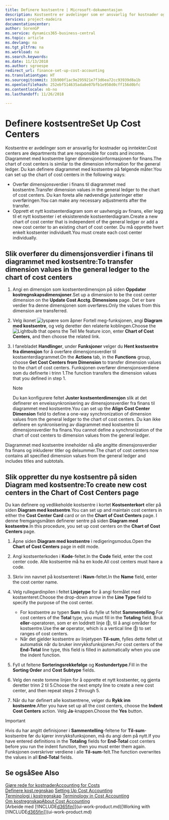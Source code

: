 ```yaml
---
title: Definere kostsentre | Microsoft-dokumentasjon
description: Kostsentre er avdelinger som er ansvarlig for kostnader og inntekter. Diagrammet med kostsentre ligner dimensjonsinformasjonen for finans.
services: project-madeira
documentationcenter: 
author: SorenGP
ms.service: dynamics365-business-central
ms.topic: article
ms.devlang: na
ms.tgt_pltfrm: na
ms.workload: na
ms.search.keywords: 
ms.date: 11/13/2018
ms.author: sgroespe
redirect_url: finance-set-up-cost-accounting
ms.translationtype: HT
ms.sourcegitcommit: 33b900f1ac9e295921e7f3d6ea72cc93939d8a1b
ms.openlocfilehash: 252ebf514635ada8e07bfb1e950d0cff156d0bfc
ms.contentlocale: nb-no
ms.lasthandoff: 11/26/2018

---
```

# <a name="set-up-cost-centers"></a><span data-ttu-id="c8804-104">Definere kostsentre</span><span class="sxs-lookup"><span data-stu-id="c8804-104">Set Up Cost Centers</span></span>
<span data-ttu-id="c8804-105">Kostsentre er avdelinger som er ansvarlig for kostnader og inntekter.</span><span class="sxs-lookup"><span data-stu-id="c8804-105">Cost centers are departments that are responsible for costs and income.</span></span> <span data-ttu-id="c8804-106">Diagrammet med kostsentre ligner dimensjonsinformasjonen for finans.</span><span class="sxs-lookup"><span data-stu-id="c8804-106">The chart of cost centers is similar to the dimension information for the general ledger.</span></span> <span data-ttu-id="c8804-107">Du kan definere diagrammet med kostsentre på følgende måter:</span><span class="sxs-lookup"><span data-stu-id="c8804-107">You can set up the chart of cost centers in the following ways:</span></span>  

-   <span data-ttu-id="c8804-108">Overfør dimensjonsverdier i finans til diagrammet med kostsentre.</span><span class="sxs-lookup"><span data-stu-id="c8804-108">Transfer dimension values in the general ledger to the chart of cost centers.</span></span> <span data-ttu-id="c8804-109">Du kan foreta alle nødvendige justeringer etter overføringen.</span><span class="sxs-lookup"><span data-stu-id="c8804-109">You can make any necessary adjustments after the transfer.</span></span>  
-   <span data-ttu-id="c8804-110">Opprett et nytt kostsenterdiagram som er uavhengig av finans, eller legg til et nytt kostsenter i et eksisterende kostsenterdiagram.</span><span class="sxs-lookup"><span data-stu-id="c8804-110">Create a new chart of cost center that is independent of the general ledger or add a new cost center to an existing chart of cost center.</span></span> <span data-ttu-id="c8804-111">Du må opprette hvert enkelt kostsenter individuelt.</span><span class="sxs-lookup"><span data-stu-id="c8804-111">You must create each cost center individually.</span></span>  

## <a name="to-transfer-dimension-values-in-the-general-ledger-to-the-chart-of-cost-centers"></a><span data-ttu-id="c8804-112">Slik overfører du dimensjonsverdier i finans til diagrammet med kostsentre:</span><span class="sxs-lookup"><span data-stu-id="c8804-112">To transfer dimension values in the general ledger to the chart of cost centers</span></span>  
1.  <span data-ttu-id="c8804-113">Angi en dimensjon som kostsenterdimensjon på siden **Oppdater kostregnskapsdimensjoner**.</span><span class="sxs-lookup"><span data-stu-id="c8804-113">Set up a dimension to be the cost center dimension on the **Update Cost Acctg. Dimensions** page.</span></span> <span data-ttu-id="c8804-114">Det er bare verdier fra denne dimensjonen som overføres.</span><span class="sxs-lookup"><span data-stu-id="c8804-114">Only the values from this dimension are transferred.</span></span>  
2.  <span data-ttu-id="c8804-115">Velg ikonet ![lyspære som åpner Fortell meg-funksjonen](media/ui-search/search_small.png "Fortell hva du vil gjøre"), angi **Diagram med kostsentre**, og velg deretter den relaterte koblingen.</span><span class="sxs-lookup"><span data-stu-id="c8804-115">Choose the ![Lightbulb that opens the Tell Me feature](media/ui-search/search_small.png "Tell me what you want to do") icon, enter **Chart of Cost Centers**, and then choose the related link.</span></span>  
3.  <span data-ttu-id="c8804-116">I fanebladet **Handlinger**, under **Funksjoner** velger du **Hent kostsentre fra dimensjon** for å overføre dimensjonsverdier til kostsenterdiagrammet.</span><span class="sxs-lookup"><span data-stu-id="c8804-116">On the **Actions** tab, in the **Functions** group, choose **Get Cost Centers from Dimension** to transfer dimension values to the chart of cost centers.</span></span> <span data-ttu-id="c8804-117">Funksjonen overfører dimensjonsverdiene som du definerte i trinn 1.</span><span class="sxs-lookup"><span data-stu-id="c8804-117">The function transfers the dimension values that you defined in step 1.</span></span>  

    > [!NOTE]  
    >  <span data-ttu-id="c8804-118">Du kan konfigurere feltet **Juster kostsenterdimensjon** slik at det definerer en enveissynkronisering av dimensjonsverdier fra finans til diagrammet med kostsentre.</span><span class="sxs-lookup"><span data-stu-id="c8804-118">You can set up the **Align Cost Center Dimension**  field to define a one-way synchronization of dimension values from the general ledger to the chart of cost centers.</span></span> <span data-ttu-id="c8804-119">Du kan ikke definere en synkronisering av diagrammet med kostsentre til dimensjonsverdier fra finans.</span><span class="sxs-lookup"><span data-stu-id="c8804-119">You cannot define a synchronization of the chart of cost centers to dimension values from the general ledger.</span></span>  

<span data-ttu-id="c8804-120">Diagrammet med kostsentre inneholder nå alle angitte dimensjonsverdier fra finans og inkluderer titler og delsummer.</span><span class="sxs-lookup"><span data-stu-id="c8804-120">The chart of cost centers now contains all specified dimension values from the general ledger and includes titles and subtotals.</span></span>  

## <a name="to-create-new-cost-centers-in-the-chart-of-cost-centers-page"></a><span data-ttu-id="c8804-121">Slik oppretter du nye kostsentre på siden Diagram med kostsentre:</span><span class="sxs-lookup"><span data-stu-id="c8804-121">To create new cost centers in the Chart of Cost Centers page</span></span>  
<span data-ttu-id="c8804-122">Du kan definere og vedlikeholde kostsentre i kortet **Kostsenterkort** eller på siden **Diagram med kostsentre**.</span><span class="sxs-lookup"><span data-stu-id="c8804-122">You can set up and maintain cost centers in either the **Cost Center Card** card or on the **Chart of Cost Centers** page.</span></span> <span data-ttu-id="c8804-123">I denne fremgangsmåten definerer sentre på siden **Diagram med kostsentre**.</span><span class="sxs-lookup"><span data-stu-id="c8804-123">In this procedure, you set up cost centers on the **Chart of Cost Centers** page.</span></span>  

1. <span data-ttu-id="c8804-124">Åpne siden **Diagram med kostsentre** i redigeringsmodus.</span><span class="sxs-lookup"><span data-stu-id="c8804-124">Open the **Chart of Cost Centers** page in edit mode.</span></span>  
2. <span data-ttu-id="c8804-125">Angi kostsenterkoden i **Kode**-feltet.</span><span class="sxs-lookup"><span data-stu-id="c8804-125">In the **Code** field, enter the cost center code.</span></span> <span data-ttu-id="c8804-126">Alle kostsentre må ha en kode.</span><span class="sxs-lookup"><span data-stu-id="c8804-126">All cost centers must have a code.</span></span>  
3. <span data-ttu-id="c8804-127">Skriv inn navnet på kostsenteret i **Navn**-feltet.</span><span class="sxs-lookup"><span data-stu-id="c8804-127">In the **Name** field, enter the cost center name.</span></span>  
4. <span data-ttu-id="c8804-128">Velg rullegardinpilen i feltet **Linjetype** for å angi formålet med kostsenteret.</span><span class="sxs-lookup"><span data-stu-id="c8804-128">Choose the drop-down arrow in the **Line Type** field to specify the purpose of the cost center.</span></span>  

    - <span data-ttu-id="c8804-129">For kostsentre av typen **Sum** må du fylle ut feltet **Sammentelling**.</span><span class="sxs-lookup"><span data-stu-id="c8804-129">For cost centers of the **Total** type, you must fill in the **Totaling** field.</span></span> <span data-ttu-id="c8804-130">Bruk **eller**-operatoren, som er en loddrett linje (**&#124;**), til å angi områder for kostsentre.</span><span class="sxs-lookup"><span data-stu-id="c8804-130">Use the **or** operator, which is a vertical line (**&#124;**) to set ranges of cost centers.</span></span>  
    - <span data-ttu-id="c8804-131">Når det gjelder kostsentre av linjetypen **Til-sum**, fylles dette feltet ut automatisk når du bruker innrykksfunksjonen.</span><span class="sxs-lookup"><span data-stu-id="c8804-131">For cost centers of the **End-Total** line type, this field is filled in automatically when you use the indent function.</span></span>  
5.  <span data-ttu-id="c8804-132">Fyll ut feltene **Sorteringsrekkefølge** og **Kostundertype**.</span><span class="sxs-lookup"><span data-stu-id="c8804-132">Fill in the **Sorting Order** and **Cost Subtype** fields.</span></span>  
6.  <span data-ttu-id="c8804-133">Velg den neste tomme linjen for å opprette et nytt kostsenter, og gjenta deretter trinn 2 til 5.</span><span class="sxs-lookup"><span data-stu-id="c8804-133">Choose the next empty line to create a new cost center, and then repeat steps 2 through 5.</span></span>  
7.  <span data-ttu-id="c8804-134">Når du har definert alle kostsentrene, velger du **Rykk inn kostsentre**.</span><span class="sxs-lookup"><span data-stu-id="c8804-134">After you have set up all the cost centers, choose the **Indent Cost Centers** action.</span></span> <span data-ttu-id="c8804-135">Velg **Ja**-knappen.</span><span class="sxs-lookup"><span data-stu-id="c8804-135">Choose the **Yes** button.</span></span>  

> [!IMPORTANT]  
>  <span data-ttu-id="c8804-136">Hvis du har angitt definisjoner i **Sammentelling**-feltene for **Til-sum**-kostsentre før du kjører innrykksfunksjonen, må du angi dem på nytt.</span><span class="sxs-lookup"><span data-stu-id="c8804-136">If you have entered definitions in the **Totaling** fields for **End-Total** cost centers before you run the indent function, then you must enter them again.</span></span> <span data-ttu-id="c8804-137">Funksjonen overskriver verdiene i alle **Til-sum**-felt.</span><span class="sxs-lookup"><span data-stu-id="c8804-137">The function overwrites the values in all **End-Total** fields.</span></span>  

## <a name="see-also"></a><span data-ttu-id="c8804-138">Se også</span><span class="sxs-lookup"><span data-stu-id="c8804-138">See Also</span></span>  
[<span data-ttu-id="c8804-139">Gjøre rede for kostnader</span><span class="sxs-lookup"><span data-stu-id="c8804-139">Accounting for Costs</span></span>](finance-manage-cost-accounting.md)  
<span data-ttu-id="c8804-140">[Definere kost.regnskap](finance-set-up-cost-accounting.md) </span><span class="sxs-lookup"><span data-stu-id="c8804-140">[Setting Up Cost Accounting](finance-set-up-cost-accounting.md) </span></span>  
<span data-ttu-id="c8804-141">[Terminologi i kostregnskap](finance-terminology-in-cost-accounting.md) </span><span class="sxs-lookup"><span data-stu-id="c8804-141">[Terminology in Cost Accounting](finance-terminology-in-cost-accounting.md) </span></span>  
[<span data-ttu-id="c8804-142">Om kostregnskap</span><span class="sxs-lookup"><span data-stu-id="c8804-142">About Cost Accounting</span></span>](finance-about-cost-accounting.md)  
<span data-ttu-id="c8804-143">[Arbeide med [!INCLUDE[d365fin](includes/d365fin_md.md)]](ui-work-product.md)</span><span class="sxs-lookup"><span data-stu-id="c8804-143">[Working with [!INCLUDE[d365fin](includes/d365fin_md.md)]](ui-work-product.md)</span></span>

